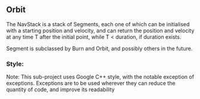 ## Orbit

The NavStack is a stack of Segments, each one of which can be
initialised with a starting position and velocity, and can return
the position and velocity at any time T after the initial point,
while T < duration, if duration exists.

Segment is subclassed by Burn and Orbit, and possibly others in the
future.

### Style:

Note: This sub-project uses Google C++ style, with the notable
exception of exceptions. Exceptions are to be used wherever they can
reduce the quantity of code, and improve its readability
